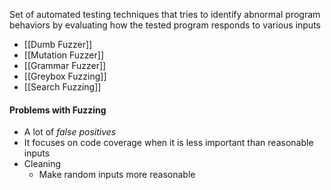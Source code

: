 Set of automated testing techniques that tries to identify abnormal program behaviors by evaluating how the tested program responds to various inputs

- [[Dumb Fuzzer]]    
- [[Mutation Fuzzer]]
- [[Grammar Fuzzer]]
- [[Greybox Fuzzing]]
- [[Search Fuzzing]]
#### Problems with Fuzzing 
- A lot of *false positives*
- It focuses on code coverage when it is less important than reasonable inputs 
- Cleaning 
	- Make random inputs more reasonable 

